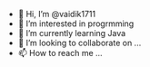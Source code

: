 - 👋 Hi, I’m @vaidik1711
- 👀 I’m interested in progrmming
- 🌱 I’m currently learning Java
- 💞️ I’m looking to collaborate on ...
- 📫 How to reach me ...

<!---
vaidik1711/vaidik1711 is a ✨ special ✨ repository because its `README.md` (this file) appears on your GitHub profile.
You can click the Preview link to take a look at your changes.
--->
